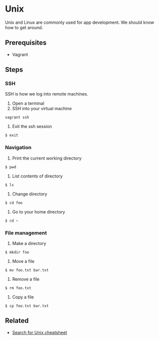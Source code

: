 # Unix

Unix and Linux are commonly used for app development. We should know how to get around.

## Prerequisites

* Vagrant

## Steps

### SSH

SSH is how we log into remote machines.

1. Open a terminal
1. SSH into your virtual machine
```
vagrant ssh
```

1. Exit the ssh session
```
$ exit
```

### Navigation

1. Print the current working directory
```
$ pwd
```
1. List contents of directory
```
$ ls
```
1. Change directory
```
$ cd foo
```
1. Go to your home directory
```
$ cd ~
```

### File management

1. Make a directory
```
$ mkdir foo
```

1. Move a file
```
$ mv foo.txt bar.txt
```

1. Remove a file
```
$ rm foo.txt
```

1. Copy a file
```
$ cp foo.txt bar.txt
```

## Related

* [Search for Unix cheatsheet](https://www.google.com/webhp?#q=unix+cheatsheet)
